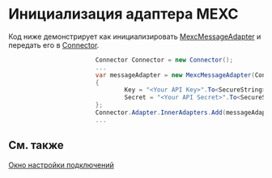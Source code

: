 # Инициализация адаптера MEXC

Код ниже демонстрирует как инициализировать [MexcMessageAdapter](xref:StockSharp.Mexc.MexcMessageAdapter) и передать его в [Connector](xref:StockSharp.Algo.Connector).

```cs
                        Connector Connector = new Connector();
                        ...
                        var messageAdapter = new MexcMessageAdapter(Connector.TransactionIdGenerator)
                        {
                                Key = "<Your API Key>".To<SecureString>(),
                                Secret = "<Your API Secret>".To<SecureString>(),
                        };
                        Connector.Adapter.InnerAdapters.Add(messageAdapter);
                        ...
```

## См. также

[Окно настройки подключений](../../../graphical_user_interface/connection_settings_window.md)

